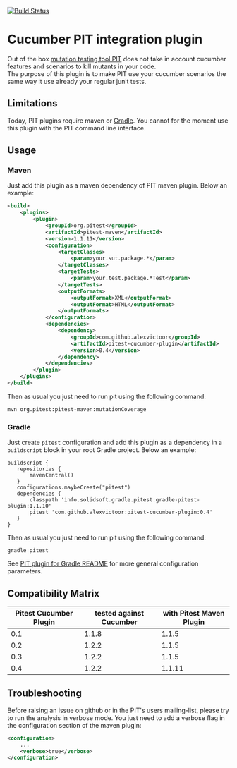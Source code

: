 [![Build Status](https://travis-ci.org/alexvictoor/pitest-cucumber-plugin.svg?branch=master)](https://travis-ci.org/alexvictoor/pitest-cucumber-plugin)

Cucumber PIT integration plugin
========================

Out of the box [mutation testing tool PIT](http://pitest.org) does not take in account cucumber features and scenarios to kill mutants in your code.  
The purpose of this plugin is to make PIT use your cucumber scenarios the same way it use already your regular junit tests.

Limitations
------------
Today, PIT plugins require maven or [Gradle](https://github.com/szpak/gradle-pitest-plugin). You cannot for the moment use this plugin with the PIT command line interface.

Usage
------
### Maven

Just add this plugin as a maven dependency of PIT maven plugin. Below an example:

```xml
<build>
	<plugins>
		<plugin>
			<groupId>org.pitest</groupId>
			<artifactId>pitest-maven</artifactId>
			<version>1.1.11</version>
			<configuration>
				<targetClasses>
					<param>your.sut.package.*</param>
				</targetClasses>
				<targetTests>
					<param>your.test.package.*Test</param>
				</targetTests>
				<outputFormats>
                    <outputFormat>XML</outputFormat>
                    <outputFormat>HTML</outputFormat>
				</outputFormats>
			</configuration>
			<dependencies>
				<dependency>
					<groupId>com.github.alexvictoor</groupId>
					<artifactId>pitest-cucumber-plugin</artifactId>
					<version>0.4</version>
				</dependency>
        	</dependencies>
		</plugin>
	</plugins>
</build>

```

Then as usual you just need to run pit using the following command:

    mvn org.pitest:pitest-maven:mutationCoverage

### Gradle

Just create `pitest` configuration and add this plugin as a dependency in a `buildscript` block in your root Gradle project. Below an example:
```
buildscript {
   repositories {
       mavenCentral()
   }
   configurations.maybeCreate("pitest")
   dependencies {
       classpath 'info.solidsoft.gradle.pitest:gradle-pitest-plugin:1.1.10'
       pitest 'com.github.alexvictoor:pitest-cucumber-plugin:0.4'
   }
}
```

Then as usual you just need to run pit using the following command:

    gradle pitest

See [PIT plugin for Gradle README]( https://github.com/szpak/gradle-pitest-plugin) for more general configuration parameters.

Compatibility Matrix
--------------------

| Pitest Cucumber Plugin | tested against Cucumber | with Pitest Maven Plugin |
|--------------------------------|------------------|-------------------------|
| 0.1 | 1.1.8 | 1.1.5 |
| 0.2 | 1.2.2 | 1.1.5 |
| 0.3 | 1.2.2 | 1.1.5 |
| 0.4 | 1.2.2 | 1.1.11 |


Troubleshooting
-----------------
Before raising an issue on github or in the PIT's users mailing-list, please try to run the analysis in verbose mode. You just need to add a verbose flag in the configuration section of the maven plugin:

```xml
<configuration>
	...
	<verbose>true</verbose>
</configuration>
```

